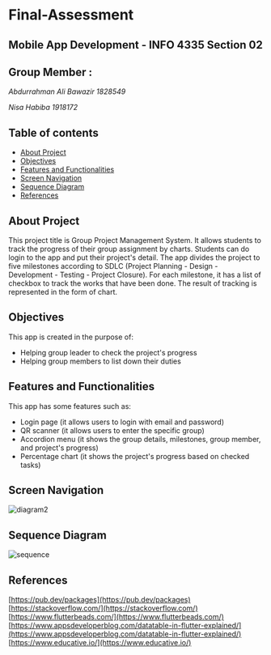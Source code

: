 # Final-Assessment
## Mobile App Development - INFO 4335 Section 02


## Group Member :
*Abdurrahman Ali Bawazir 1828549*

*Nisa Habiba 1918172*

## Table of contents
* [About Project](#About-Project)
* [Objectives](#Objectives)
* [Features and Functionalities](#Features-and-Functionalities)
* [Screen Navigation](#Screen-Navigation)
* [Sequence Diagram](#Sequence-Diagram)
* [References](#References)

## About Project
This project title is Group Project Management System. It allows students to track the progress of their group assignment by charts. Students can do login to the app and put their project's detail. The app divides the project to five milestones according to SDLC (Project Planning - Design - Development - Testing - Project Closure). For each milestone, it has a list of checkbox to track the works that have been done. The result of tracking is represented in the form of chart.

## Objectives
This app is created in the purpose of:
* Helping group leader to check the project's progress
* Helping group members to list down their duties

## Features and Functionalities
This app has some features such as:
* Login page (it allows users to login with email and password)
* QR scanner (it allows users to enter the specific group)
* Accordion menu (it shows the group details, milestones, group member, and project's progress)
* Percentage chart (it shows the project's progress based on checked tasks)

## Screen Navigation
![diagram2](https://user-images.githubusercontent.com/75247365/216493445-1d087ddb-f74a-48f4-8165-52ef79e6a4af.jpeg)

## Sequence Diagram
![sequence](https://user-images.githubusercontent.com/75247365/216248088-c05b20b4-d376-4904-8d1e-4e15580d17fd.jpeg)

## References

[https://pub.dev/packages](https://pub.dev/packages)
[https://stackoverflow.com/](https://stackoverflow.com/)
[https://www.flutterbeads.com/](https://www.flutterbeads.com/)
[https://www.appsdeveloperblog.com/datatable-in-flutter-explained/](https://www.appsdeveloperblog.com/datatable-in-flutter-explained/)
[https://www.educative.io/](https://www.educative.io/)
